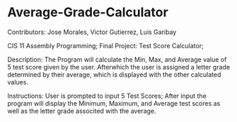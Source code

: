 # Average-Grade-Calculator
Contributors: Jose Morales, Victor Gutierrez, Luis Garibay

CIS 11 Assembly Programming; Final Project: Test Score Calculator;

Description: The Program will calculate the Min, Max, and Average value of 5 test score given by the user. Afterwhich the user is assigned a letter grade determined by their average, which is displayed with the other calculated values.

Instructions: User is prompted to input 5 Test Scores; After input the program will display the Minimum, Maximum, and Average test scores as well as the letter grade associted with the average.
